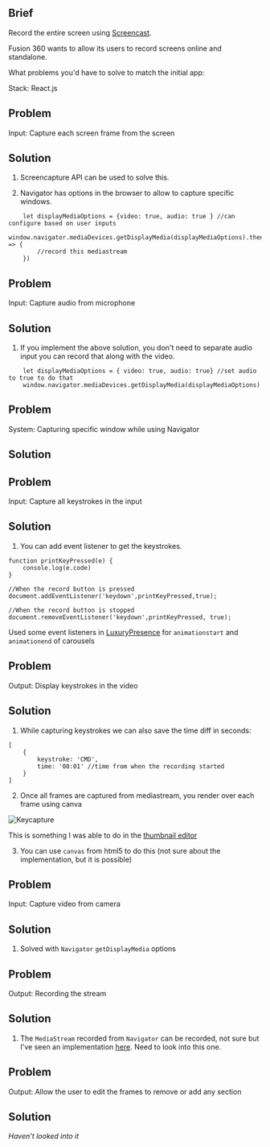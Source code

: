 ## Brief
Record the entire screen using [Screencast](https://knowledge.autodesk.com/community/screencast). 

Fusion 360 wants to allow its users to record screens online and standalone.

What problems you'd have to solve to match the initial app:

Stack: React.js

## Problem
Input: Capture each screen frame from the screen

## Solution
1. Screencapture API can be used to solve this.

2. Navigator has options in the browser to allow to capture specific windows.

```
    let displayMediaOptions = {video: true, audio: true } //can configure based on user inputs
    window.navigator.mediaDevices.getDisplayMedia(displayMediaOptions).then((stream) => {
        //record this mediastream
    })
```


## Problem
Input: Capture audio from microphone

## Solution
1. If you implement the above solution, you don't need to separate audio input you can record that along with the video.

```
    let displayMediaOptions = { video: true, audio: true} //set audio to true to do that
    window.navigator.mediaDevices.getDisplayMedia(displayMediaOptions)
```

## Problem
System: Capturing specific window while using Navigator

## Solution


## Problem
Input: Capture all keystrokes in the input

## Solution
1. You can add event listener to get the keystrokes.

```
function printKeyPressed(e) {
    console.log(e.code)
}

//When the record button is pressed
document.addEventListener('keydown',printKeyPressed,true);

//When the record button is stopped
document.removeEventListener('keydown',printKeyPressed, true);
```
Used some event listeners in [LuxuryPresence](2017-Luxurypresence.md) for `animationstart` and `animationend` of carousels


## Problem
Output: Display keystrokes in the video

## Solution
1. While capturing keystrokes we can also save the time diff in seconds: 

```
[
    {
        keystroke: 'CMD',
        time: '00:01' //time from when the recording started
    }
]
```

2. Once all frames are captured from mediastream, you render over each frame using canva

![Keycapture](https://i.stack.imgur.com/LzRMn.png)

This is something I was able to do in the [thumbnail editor](2021-YoutubeThumbnailMaker.md)

3. You can use `canvas` from html5 to do this (not sure about the implementation, but it is possible)

## Problem
Input: Capture video from camera

## Solution
1. Solved with `Navigator` `getDisplayMedia` options

## Problem
Output: Recording the stream

## Solution
1. The `MediaStream` recorded from `Navigator` can be recorded, not sure but I've seen an implementation [here](https://stackoverflow.com/questions/16319470/html5-getusermedia-record-webcam-both-audio-and-video). Need to look into this one.


## Problem
Output: Allow the user to edit the frames to remove or add any section

## Solution
*Haven't looked into it*
